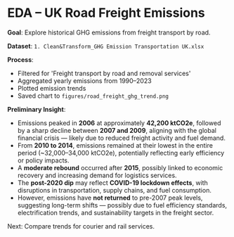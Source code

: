 # EDA – UK Road Freight Emissions

**Goal**: Explore historical GHG emissions from freight transport by road.

**Dataset**: `1. Clean&Transform_GHG Emission Transportation UK.xlsx`

**Process**:
- Filtered for 'Freight transport by road and removal services'
- Aggregated yearly emissions from 1990–2023
- Plotted emission trends
- Saved chart to `figures/road_freight_ghg_trend.png`

**Preliminary Insight**:
 
- Emissions peaked in **2006** at approximately **42,200 ktCO2e**, followed by a sharp decline between **2007 and 2009**, aligning with the global financial crisis — likely due to reduced freight activity and fuel demand.
- From **2010 to 2014**, emissions remained at their lowest in the entire period (~32,000–34,000 ktCO2e), potentially reflecting early efficiency or policy impacts.
- A **moderate rebound** occurred after **2015**, possibly linked to economic recovery and increasing demand for logistics services.
- The **post-2020 dip** may reflect **COVID-19 lockdown effects**, with disruptions in transportation, supply chains, and fuel consumption.
- However, emissions have **not returned** to pre-2007 peak levels, suggesting long-term shifts — possibly due to fuel efficiency standards, electrification trends, and sustainability targets in the freight sector.


Next: Compare trends for courier and rail services.
